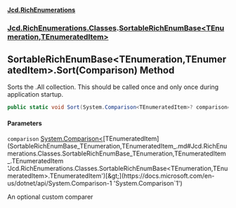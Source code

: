 #### [Jcd.RichEnumerations](index.md 'index')

### [Jcd.RichEnumerations.Classes](Jcd.RichEnumerations.Classes.md 'Jcd.RichEnumerations.Classes').[SortableRichEnumBase&lt;TEnumeration,TEnumeratedItem&gt;](SortableRichEnumBase_TEnumeration,TEnumeratedItem_.md 'Jcd.RichEnumerations.Classes.SortableRichEnumBase<TEnumeration,TEnumeratedItem>')

## SortableRichEnumBase<TEnumeration,TEnumeratedItem>.Sort(Comparison<TEnumeratedItem>) Method

Sorts the .All collection. This should be called once and only once during application startup.

```csharp
public static void Sort(System.Comparison<TEnumeratedItem>? comparison=null);
```

#### Parameters

<a name='Jcd.RichEnumerations.Classes.SortableRichEnumBase_TEnumeration,TEnumeratedItem_.Sort(System.Comparison_TEnumeratedItem_).comparison'></a>

`comparison` [System.Comparison&lt;](https://docs.microsoft.com/en-us/dotnet/api/System.Comparison-1 'System.Comparison`1')[TEnumeratedItem](SortableRichEnumBase_TEnumeration,TEnumeratedItem_.md#Jcd.RichEnumerations.Classes.SortableRichEnumBase_TEnumeration,TEnumeratedItem_.TEnumeratedItem 'Jcd.RichEnumerations.Classes.SortableRichEnumBase<TEnumeration,TEnumeratedItem>.TEnumeratedItem')[&gt;](https://docs.microsoft.com/en-us/dotnet/api/System.Comparison-1 'System.Comparison`1')

An optional custom comparer